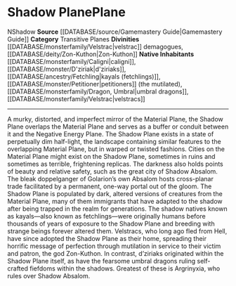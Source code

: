 ﻿---
alignment: N
element: null
id: '11'
name: Shadow Plane
plane_category: Transitive Planes
rarity: Common
rus_type_level: null
source: '[[DATABASE/source/Gamemastery Guide|Gamemastery Guide]]'
trait:
- '[[DATABASE/trait/Shadow|Shadow]]'
type: Plane

---
# Shadow Plane<span class="item-type">Plane</span>

<span class="trait-alignment item-trait">N</span><span class="item-trait">Shadow</span>
**Source** [[DATABASE/source/Gamemastery Guide|Gamemastery Guide]]
**Category** Transitive Planes
**Divinities** [[DATABASE/monsterfamily/Velstrac|velstrac]] demagogues, [[DATABASE/deity/Zon-Kuthon|Zon-Kuthon]]
**Native Inhabitants** [[DATABASE/monsterfamily/Caligni|caligni]], [[DATABASE/monster/D'ziriak|d'ziriaks]], [[DATABASE/ancestry/Fetchling|kayals (fetchlings)]], [[DATABASE/monster/Petitioner|petitioners]] (the mutilated), [[DATABASE/monsterfamily/Dragon, Umbral|umbral dragons]], [[DATABASE/monsterfamily/Velstrac|velstracs]]

---
A murky, distorted, and imperfect mirror of the Material Plane, the Shadow Plane overlaps the Material Plane and serves as a buffer or conduit between it and the Negative Energy Plane. The Shadow Plane exists in a state of perpetually dim half-light, the landscape containing similar features to the overlapping Material Plane, but in warped or twisted fashions. Cities on the Material Plane might exist on the Shadow Plane, sometimes in ruins and sometimes as terrible, frightening replicas. The darkness also holds points of beauty and relative safety, such as the great city of Shadow Absalom. The bleak doppelganger of Golarion’s own Absalom hosts cross-planar trade facilitated by a permanent, one-way portal out of the gloom.
 The Shadow Plane is populated by dark, altered versions of creatures from the Material Plane, many of them immigrants that have adapted to the shadow after being trapped in the realm for generations. The shadow natives known as kayals—also known as fetchlings—were originally humans before thousands of years of exposure to the Shadow Plane and breeding with strange beings forever altered them. Velstracs, who long ago fled from Hell, have since adopted the Shadow Plane as their home, spreading their horrific message of perfection through mutilation in service to their victim and patron, the god Zon-Kuthon. In contrast, d’ziriaks originated within the Shadow Plane itself, as have the fearsome umbral dragons ruling self-crafted fiefdoms within the shadows. Greatest of these is Argrinyxia, who rules over Shadow Absalom.